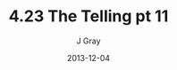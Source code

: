 ---
title: '4.23 The Telling pt 11'
alt: 'Mysteries of the Arcana'
date: '2013-12-04'
author: 'J Gray'
artist: 'Keira'
chapter: '4 In the Beginnings'
filler: false
---